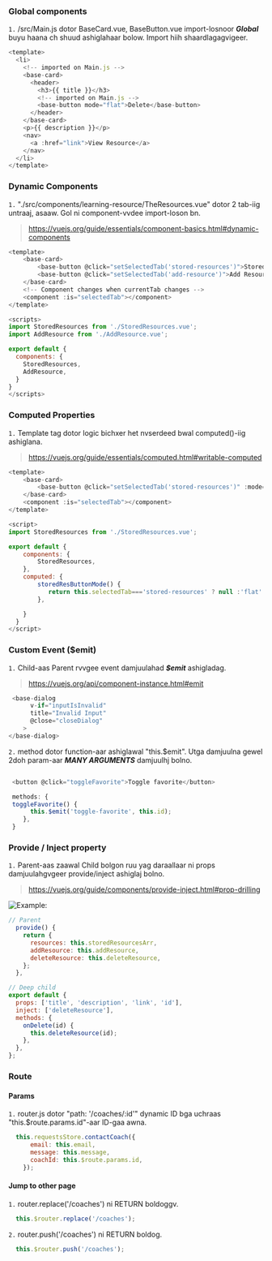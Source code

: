 ### Global components

`1.` /src/Main.js dotor BaseCard.vue, BaseButton.vue import-losnoor ***Global*** buyu haana ch shuud ashiglahaar bolow. Import hiih shaardlagagvigeer.

```js
<template>
  <li>
    <!-- imported on Main.js -->
    <base-card>
      <header>
        <h3>{{ title }}</h3>
        <!-- imported on Main.js -->
        <base-button mode="flat">Delete</base-button>
      </header>
    </base-card>
    <p>{{ description }}</p>
    <nav>
      <a :href="link">View Resource</a>
    </nav>
  </li>
</template>
```

### Dynamic Components

`1.` "./src/components/learning-resource/TheResources.vue" dotor 2 tab-iig untraaj, asaaw. Gol ni component-vvdee import-loson bn.
> https://vuejs.org/guide/essentials/component-basics.html#dynamic-components

```js
<template>
    <base-card>
        <base-button @click="setSelectedTab('stored-resources')">Stored Resources</base-button>
        <base-button @click="setSelectedTab('add-resource')">Add Resources</base-button>
    </base-card>
    <!-- Component changes when currentTab changes -->
    <component :is="selectedTab"></component>
</template>

<scripts>
import StoredResources from './StoredResources.vue';
import AddResource from './AddResource.vue';

export default {
  components: {
    StoredResources,
    AddResource,
  }
}
</scripts>
```

### Computed Properties

`1.` Template tag dotor logic bichxer het nvserdeed bwal computed()-iig ashiglana.
> https://vuejs.org/guide/essentials/computed.html#writable-computed

```js
<template>
    <base-card>
        <base-button @click="setSelectedTab('stored-resources')" :mode="storedResButtonMode">Stored Resources</base-button>
    </base-card>
    <component :is="selectedTab"></component>
</template>

<script>
import StoredResources from './StoredResources.vue';

export default {
    components: {
        StoredResources,
    },
    computed: {
        storedResButtonMode() {
           return this.selectedTab==='stored-resources' ? null :'flat'
        },

    }    
  }
</script>    
```


### Custom Event ($emit)

`1.` Child-aas Parent rvvgee event damjuulahad ***$emit*** ashigladag.

> https://vuejs.org/api/component-instance.html#emit

```js
 <base-dialog
      v-if="inputIsInvalid"
      title="Invalid Input"
      @close="closeDialog"
    >
</base-dialog>
```

`2.` method dotor function-aar ashiglawal "this.$emit". Utga damjuulna gewel 2doh param-aar ***MANY ARGUMENTS*** damjuulhj bolno.

```js

 <button @click="toggleFavorite">Toggle favorite</button>

 methods: {
 toggleFavorite() {
      this.$emit('toggle-favorite', this.id);
    },
 }
```

### Provide / Inject property

`1.` Parent-aas zaawal Child bolgon ruu yag daraallaar ni props damjuulahgvgeer provide/inject ashiglaj bolno.

> https://vuejs.org/guide/components/provide-inject.html#prop-drilling

![Example:](https://vuejs.org/assets/provide-inject.3e0505e4.png)


```js
// Parent 
  provide() {
    return {
      resources: this.storedResourcesArr,
      addResource: this.addResource,
      deleteResource: this.deleteResource,
    };
  },
```

```js
// Deep child 
export default {
  props: ['title', 'description', 'link', 'id'],
  inject: ['deleteResource'],
  methods: {
    onDelete(id) {
      this.deleteResource(id);
    },
  },
};
```

### Route

#### Params

`1.` router.js dotor "path: '/coaches/:id'" dynamic ID bga uchraas "this.$route.params.id"-aar ID-gaa awna.
```js
  this.requestsStore.contactCoach({
      email: this.email,
      message: this.message,
      coachId: this.$route.params.id,
    });
```

#### Jump to other page

`1.` router.replace('/coaches') ni RETURN boldoggv.

```js
  this.$router.replace('/coaches');
```

`2.` router.push('/coaches') ni RETURN boldog.

```js
  this.$router.push('/coaches');
```